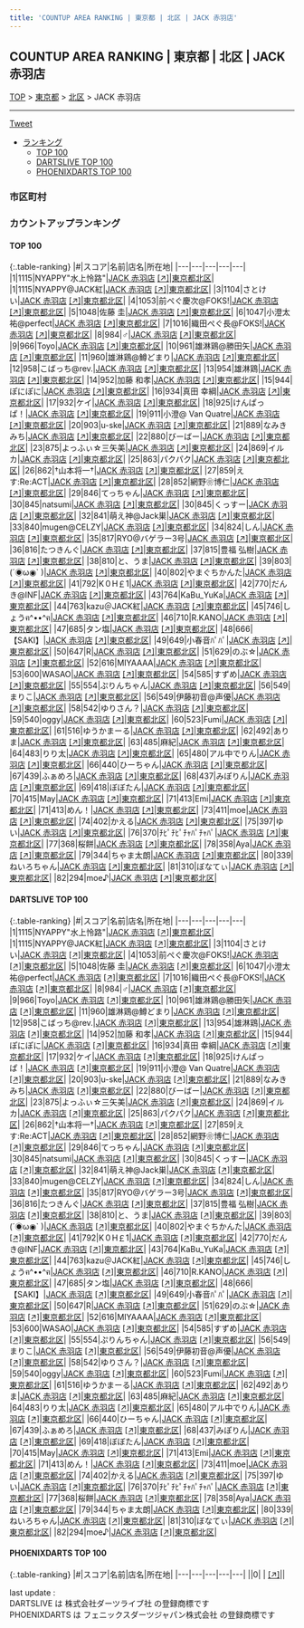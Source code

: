 ```yaml
---
title: 'COUNTUP AREA RANKING | 東京都 | 北区 | JACK 赤羽店'
---
```

## COUNTUP AREA RANKING | 東京都 | 北区 | JACK 赤羽店

[TOP](/darts/rank/) > [東京都](/darts/rank/東京都/) > [北区](/darts/rank/東京都/北区/) > JACK 赤羽店

___

<a href="https://twitter.com/share?ref_src=twsrc%5Etfw" data-text="COUNTUP AREA RANKING | 東京都北区JACK 赤羽店" class="twitter-share-button" data-hashtags="DARTSLIVE,PHOENIXDARTS,darts,ダーツ" data-show-count="false">Tweet</a>

* [ランキング](#カウントアップランキング)
    * [TOP 100](#top-100)
    * [DARTSLIVE TOP 100](#dartslive-top-100)
    * [PHOENIXDARTS TOP 100](#phoenixdarts-top-100)

### 市区町村

<ul>

</ul>

### カウントアップランキング

#### TOP 100



{:.table-ranking}
|#|スコア|名前|店名|所在地|
|---|---|---|---|---|
|1|1115|<span class="rank-name-dl">NYAPPY&quot;水上怜路&quot;</span>|<a href="/darts/rank/shops/e70b7a92226e8ffc0d9b047a20a7ba1e.html">JACK 赤羽店</a> <a href="https://search.dartslive.com/jp/shop/e70b7a92226e8ffc0d9b047a20a7ba1e">[↗]</a>|<a href="/darts/rank/東京都/北区">東京都北区</a>|
|1|1115|<span class="rank-name-dl">NYAPPY@JACK紅</span>|<a href="/darts/rank/shops/e70b7a92226e8ffc0d9b047a20a7ba1e.html">JACK 赤羽店</a> <a href="https://search.dartslive.com/jp/shop/e70b7a92226e8ffc0d9b047a20a7ba1e">[↗]</a>|<a href="/darts/rank/東京都/北区">東京都北区</a>|
|3|1104|<span class="rank-name-dl">さとけい</span>|<a href="/darts/rank/shops/e70b7a92226e8ffc0d9b047a20a7ba1e.html">JACK 赤羽店</a> <a href="https://search.dartslive.com/jp/shop/e70b7a92226e8ffc0d9b047a20a7ba1e">[↗]</a>|<a href="/darts/rank/東京都/北区">東京都北区</a>|
|4|1053|<span class="rank-name-dl">前ぺぐ慶次@FOKS!</span>|<a href="/darts/rank/shops/e70b7a92226e8ffc0d9b047a20a7ba1e.html">JACK 赤羽店</a> <a href="https://search.dartslive.com/jp/shop/e70b7a92226e8ffc0d9b047a20a7ba1e">[↗]</a>|<a href="/darts/rank/東京都/北区">東京都北区</a>|
|5|1048|<span class="rank-name-dl">佐藤 圭</span>|<a href="/darts/rank/shops/e70b7a92226e8ffc0d9b047a20a7ba1e.html">JACK 赤羽店</a> <a href="https://search.dartslive.com/jp/shop/e70b7a92226e8ffc0d9b047a20a7ba1e">[↗]</a>|<a href="/darts/rank/東京都/北区">東京都北区</a>|
|6|1047|<span class="rank-name-dl">小澄太祐@perfect</span>|<a href="/darts/rank/shops/e70b7a92226e8ffc0d9b047a20a7ba1e.html">JACK 赤羽店</a> <a href="https://search.dartslive.com/jp/shop/e70b7a92226e8ffc0d9b047a20a7ba1e">[↗]</a>|<a href="/darts/rank/東京都/北区">東京都北区</a>|
|7|1016|<span class="rank-name-dl">織田ぺぐ長@FOKS!</span>|<a href="/darts/rank/shops/e70b7a92226e8ffc0d9b047a20a7ba1e.html">JACK 赤羽店</a> <a href="https://search.dartslive.com/jp/shop/e70b7a92226e8ffc0d9b047a20a7ba1e">[↗]</a>|<a href="/darts/rank/東京都/北区">東京都北区</a>|
|8|984|<span class="rank-name-dl">♂</span>|<a href="/darts/rank/shops/e70b7a92226e8ffc0d9b047a20a7ba1e.html">JACK 赤羽店</a> <a href="https://search.dartslive.com/jp/shop/e70b7a92226e8ffc0d9b047a20a7ba1e">[↗]</a>|<a href="/darts/rank/東京都/北区">東京都北区</a>|
|9|966|<span class="rank-name-dl">Toyo</span>|<a href="/darts/rank/shops/e70b7a92226e8ffc0d9b047a20a7ba1e.html">JACK 赤羽店</a> <a href="https://search.dartslive.com/jp/shop/e70b7a92226e8ffc0d9b047a20a7ba1e">[↗]</a>|<a href="/darts/rank/東京都/北区">東京都北区</a>|
|10|961|<span class="rank-name-dl">雄淋鶏@勝田矢</span>|<a href="/darts/rank/shops/e70b7a92226e8ffc0d9b047a20a7ba1e.html">JACK 赤羽店</a> <a href="https://search.dartslive.com/jp/shop/e70b7a92226e8ffc0d9b047a20a7ba1e">[↗]</a>|<a href="/darts/rank/東京都/北区">東京都北区</a>|
|11|960|<span class="rank-name-dl">雄淋鶏@鱒どまり</span>|<a href="/darts/rank/shops/e70b7a92226e8ffc0d9b047a20a7ba1e.html">JACK 赤羽店</a> <a href="https://search.dartslive.com/jp/shop/e70b7a92226e8ffc0d9b047a20a7ba1e">[↗]</a>|<a href="/darts/rank/東京都/北区">東京都北区</a>|
|12|958|<span class="rank-name-dl">こばっち@rev.</span>|<a href="/darts/rank/shops/e70b7a92226e8ffc0d9b047a20a7ba1e.html">JACK 赤羽店</a> <a href="https://search.dartslive.com/jp/shop/e70b7a92226e8ffc0d9b047a20a7ba1e">[↗]</a>|<a href="/darts/rank/東京都/北区">東京都北区</a>|
|13|954|<span class="rank-name-dl">雄淋鶏</span>|<a href="/darts/rank/shops/e70b7a92226e8ffc0d9b047a20a7ba1e.html">JACK 赤羽店</a> <a href="https://search.dartslive.com/jp/shop/e70b7a92226e8ffc0d9b047a20a7ba1e">[↗]</a>|<a href="/darts/rank/東京都/北区">東京都北区</a>|
|14|952|<span class="rank-name-dl">加藤 和孝</span>|<a href="/darts/rank/shops/e70b7a92226e8ffc0d9b047a20a7ba1e.html">JACK 赤羽店</a> <a href="https://search.dartslive.com/jp/shop/e70b7a92226e8ffc0d9b047a20a7ba1e">[↗]</a>|<a href="/darts/rank/東京都/北区">東京都北区</a>|
|15|944|<span class="rank-name-dl">ぽにぽに</span>|<a href="/darts/rank/shops/e70b7a92226e8ffc0d9b047a20a7ba1e.html">JACK 赤羽店</a> <a href="https://search.dartslive.com/jp/shop/e70b7a92226e8ffc0d9b047a20a7ba1e">[↗]</a>|<a href="/darts/rank/東京都/北区">東京都北区</a>|
|16|934|<span class="rank-name-dl">真田 幸綱</span>|<a href="/darts/rank/shops/e70b7a92226e8ffc0d9b047a20a7ba1e.html">JACK 赤羽店</a> <a href="https://search.dartslive.com/jp/shop/e70b7a92226e8ffc0d9b047a20a7ba1e">[↗]</a>|<a href="/darts/rank/東京都/北区">東京都北区</a>|
|17|932|<span class="rank-name-dl">ケイ</span>|<a href="/darts/rank/shops/e70b7a92226e8ffc0d9b047a20a7ba1e.html">JACK 赤羽店</a> <a href="https://search.dartslive.com/jp/shop/e70b7a92226e8ffc0d9b047a20a7ba1e">[↗]</a>|<a href="/darts/rank/東京都/北区">東京都北区</a>|
|18|925|<span class="rank-name-dl">けんぱっぱ！</span>|<a href="/darts/rank/shops/e70b7a92226e8ffc0d9b047a20a7ba1e.html">JACK 赤羽店</a> <a href="https://search.dartslive.com/jp/shop/e70b7a92226e8ffc0d9b047a20a7ba1e">[↗]</a>|<a href="/darts/rank/東京都/北区">東京都北区</a>|
|19|911|<span class="rank-name-dl">小澄@ Van Quatre</span>|<a href="/darts/rank/shops/e70b7a92226e8ffc0d9b047a20a7ba1e.html">JACK 赤羽店</a> <a href="https://search.dartslive.com/jp/shop/e70b7a92226e8ffc0d9b047a20a7ba1e">[↗]</a>|<a href="/darts/rank/東京都/北区">東京都北区</a>|
|20|903|<span class="rank-name-dl">u-ske</span>|<a href="/darts/rank/shops/e70b7a92226e8ffc0d9b047a20a7ba1e.html">JACK 赤羽店</a> <a href="https://search.dartslive.com/jp/shop/e70b7a92226e8ffc0d9b047a20a7ba1e">[↗]</a>|<a href="/darts/rank/東京都/北区">東京都北区</a>|
|21|889|<span class="rank-name-dl">なみきみち</span>|<a href="/darts/rank/shops/e70b7a92226e8ffc0d9b047a20a7ba1e.html">JACK 赤羽店</a> <a href="https://search.dartslive.com/jp/shop/e70b7a92226e8ffc0d9b047a20a7ba1e">[↗]</a>|<a href="/darts/rank/東京都/北区">東京都北区</a>|
|22|880|<span class="rank-name-dl">びーばー</span>|<a href="/darts/rank/shops/e70b7a92226e8ffc0d9b047a20a7ba1e.html">JACK 赤羽店</a> <a href="https://search.dartslive.com/jp/shop/e70b7a92226e8ffc0d9b047a20a7ba1e">[↗]</a>|<a href="/darts/rank/東京都/北区">東京都北区</a>|
|23|875|<span class="rank-name-dl">よっふぃ☆三矢美</span>|<a href="/darts/rank/shops/e70b7a92226e8ffc0d9b047a20a7ba1e.html">JACK 赤羽店</a> <a href="https://search.dartslive.com/jp/shop/e70b7a92226e8ffc0d9b047a20a7ba1e">[↗]</a>|<a href="/darts/rank/東京都/北区">東京都北区</a>|
|24|869|<span class="rank-name-dl">イルカ</span>|<a href="/darts/rank/shops/e70b7a92226e8ffc0d9b047a20a7ba1e.html">JACK 赤羽店</a> <a href="https://search.dartslive.com/jp/shop/e70b7a92226e8ffc0d9b047a20a7ba1e">[↗]</a>|<a href="/darts/rank/東京都/北区">東京都北区</a>|
|25|863|<span class="rank-name-dl">パクパク</span>|<a href="/darts/rank/shops/e70b7a92226e8ffc0d9b047a20a7ba1e.html">JACK 赤羽店</a> <a href="https://search.dartslive.com/jp/shop/e70b7a92226e8ffc0d9b047a20a7ba1e">[↗]</a>|<a href="/darts/rank/東京都/北区">東京都北区</a>|
|26|862|<span class="rank-name-dl">†山本将一†</span>|<a href="/darts/rank/shops/e70b7a92226e8ffc0d9b047a20a7ba1e.html">JACK 赤羽店</a> <a href="https://search.dartslive.com/jp/shop/e70b7a92226e8ffc0d9b047a20a7ba1e">[↗]</a>|<a href="/darts/rank/東京都/北区">東京都北区</a>|
|27|859|<span class="rank-name-dl">えす:Re:ACT</span>|<a href="/darts/rank/shops/e70b7a92226e8ffc0d9b047a20a7ba1e.html">JACK 赤羽店</a> <a href="https://search.dartslive.com/jp/shop/e70b7a92226e8ffc0d9b047a20a7ba1e">[↗]</a>|<a href="/darts/rank/東京都/北区">東京都北区</a>|
|28|852|<span class="rank-name-dl">網野❀博仁</span>|<a href="/darts/rank/shops/e70b7a92226e8ffc0d9b047a20a7ba1e.html">JACK 赤羽店</a> <a href="https://search.dartslive.com/jp/shop/e70b7a92226e8ffc0d9b047a20a7ba1e">[↗]</a>|<a href="/darts/rank/東京都/北区">東京都北区</a>|
|29|846|<span class="rank-name-dl">てっちゃん</span>|<a href="/darts/rank/shops/e70b7a92226e8ffc0d9b047a20a7ba1e.html">JACK 赤羽店</a> <a href="https://search.dartslive.com/jp/shop/e70b7a92226e8ffc0d9b047a20a7ba1e">[↗]</a>|<a href="/darts/rank/東京都/北区">東京都北区</a>|
|30|845|<span class="rank-name-dl">natsumi</span>|<a href="/darts/rank/shops/e70b7a92226e8ffc0d9b047a20a7ba1e.html">JACK 赤羽店</a> <a href="https://search.dartslive.com/jp/shop/e70b7a92226e8ffc0d9b047a20a7ba1e">[↗]</a>|<a href="/darts/rank/東京都/北区">東京都北区</a>|
|30|845|<span class="rank-name-dl">くっすー</span>|<a href="/darts/rank/shops/e70b7a92226e8ffc0d9b047a20a7ba1e.html">JACK 赤羽店</a> <a href="https://search.dartslive.com/jp/shop/e70b7a92226e8ffc0d9b047a20a7ba1e">[↗]</a>|<a href="/darts/rank/東京都/北区">東京都北区</a>|
|32|841|<span class="rank-name-dl">萌え神@Jack巣</span>|<a href="/darts/rank/shops/e70b7a92226e8ffc0d9b047a20a7ba1e.html">JACK 赤羽店</a> <a href="https://search.dartslive.com/jp/shop/e70b7a92226e8ffc0d9b047a20a7ba1e">[↗]</a>|<a href="/darts/rank/東京都/北区">東京都北区</a>|
|33|840|<span class="rank-name-dl">mugen@CELZY</span>|<a href="/darts/rank/shops/e70b7a92226e8ffc0d9b047a20a7ba1e.html">JACK 赤羽店</a> <a href="https://search.dartslive.com/jp/shop/e70b7a92226e8ffc0d9b047a20a7ba1e">[↗]</a>|<a href="/darts/rank/東京都/北区">東京都北区</a>|
|34|824|<span class="rank-name-dl">しん</span>|<a href="/darts/rank/shops/e70b7a92226e8ffc0d9b047a20a7ba1e.html">JACK 赤羽店</a> <a href="https://search.dartslive.com/jp/shop/e70b7a92226e8ffc0d9b047a20a7ba1e">[↗]</a>|<a href="/darts/rank/東京都/北区">東京都北区</a>|
|35|817|<span class="rank-name-dl">RYO@バゲラー3号</span>|<a href="/darts/rank/shops/e70b7a92226e8ffc0d9b047a20a7ba1e.html">JACK 赤羽店</a> <a href="https://search.dartslive.com/jp/shop/e70b7a92226e8ffc0d9b047a20a7ba1e">[↗]</a>|<a href="/darts/rank/東京都/北区">東京都北区</a>|
|36|816|<span class="rank-name-dl">たつきんぐ</span>|<a href="/darts/rank/shops/e70b7a92226e8ffc0d9b047a20a7ba1e.html">JACK 赤羽店</a> <a href="https://search.dartslive.com/jp/shop/e70b7a92226e8ffc0d9b047a20a7ba1e">[↗]</a>|<a href="/darts/rank/東京都/北区">東京都北区</a>|
|37|815|<span class="rank-name-dl">豊福 弘樹</span>|<a href="/darts/rank/shops/e70b7a92226e8ffc0d9b047a20a7ba1e.html">JACK 赤羽店</a> <a href="https://search.dartslive.com/jp/shop/e70b7a92226e8ffc0d9b047a20a7ba1e">[↗]</a>|<a href="/darts/rank/東京都/北区">東京都北区</a>|
|38|810|<span class="rank-name-dl">と、うま</span>|<a href="/darts/rank/shops/e70b7a92226e8ffc0d9b047a20a7ba1e.html">JACK 赤羽店</a> <a href="https://search.dartslive.com/jp/shop/e70b7a92226e8ffc0d9b047a20a7ba1e">[↗]</a>|<a href="/darts/rank/東京都/北区">東京都北区</a>|
|39|803|<span class="rank-name-dl">(´◉ω◉` )</span>|<a href="/darts/rank/shops/e70b7a92226e8ffc0d9b047a20a7ba1e.html">JACK 赤羽店</a> <a href="https://search.dartslive.com/jp/shop/e70b7a92226e8ffc0d9b047a20a7ba1e">[↗]</a>|<a href="/darts/rank/東京都/北区">東京都北区</a>|
|40|802|<span class="rank-name-dl">やまぐちかんた</span>|<a href="/darts/rank/shops/e70b7a92226e8ffc0d9b047a20a7ba1e.html">JACK 赤羽店</a> <a href="https://search.dartslive.com/jp/shop/e70b7a92226e8ffc0d9b047a20a7ba1e">[↗]</a>|<a href="/darts/rank/東京都/北区">東京都北区</a>|
|41|792|<span class="rank-name-dl">K０H￡1</span>|<a href="/darts/rank/shops/e70b7a92226e8ffc0d9b047a20a7ba1e.html">JACK 赤羽店</a> <a href="https://search.dartslive.com/jp/shop/e70b7a92226e8ffc0d9b047a20a7ba1e">[↗]</a>|<a href="/darts/rank/東京都/北区">東京都北区</a>|
|42|770|<span class="rank-name-dl">だんき@INF</span>|<a href="/darts/rank/shops/e70b7a92226e8ffc0d9b047a20a7ba1e.html">JACK 赤羽店</a> <a href="https://search.dartslive.com/jp/shop/e70b7a92226e8ffc0d9b047a20a7ba1e">[↗]</a>|<a href="/darts/rank/東京都/北区">東京都北区</a>|
|43|764|<span class="rank-name-dl">KaBu_YuKa</span>|<a href="/darts/rank/shops/e70b7a92226e8ffc0d9b047a20a7ba1e.html">JACK 赤羽店</a> <a href="https://search.dartslive.com/jp/shop/e70b7a92226e8ffc0d9b047a20a7ba1e">[↗]</a>|<a href="/darts/rank/東京都/北区">東京都北区</a>|
|44|763|<span class="rank-name-dl">kazu＠JACK紅</span>|<a href="/darts/rank/shops/e70b7a92226e8ffc0d9b047a20a7ba1e.html">JACK 赤羽店</a> <a href="https://search.dartslive.com/jp/shop/e70b7a92226e8ffc0d9b047a20a7ba1e">[↗]</a>|<a href="/darts/rank/東京都/北区">東京都北区</a>|
|45|746|<span class="rank-name-dl">しょうฅ^••^ฅ</span>|<a href="/darts/rank/shops/e70b7a92226e8ffc0d9b047a20a7ba1e.html">JACK 赤羽店</a> <a href="https://search.dartslive.com/jp/shop/e70b7a92226e8ffc0d9b047a20a7ba1e">[↗]</a>|<a href="/darts/rank/東京都/北区">東京都北区</a>|
|46|710|<span class="rank-name-dl">R.KANO</span>|<a href="/darts/rank/shops/e70b7a92226e8ffc0d9b047a20a7ba1e.html">JACK 赤羽店</a> <a href="https://search.dartslive.com/jp/shop/e70b7a92226e8ffc0d9b047a20a7ba1e">[↗]</a>|<a href="/darts/rank/東京都/北区">東京都北区</a>|
|47|685|<span class="rank-name-dl">タン塩</span>|<a href="/darts/rank/shops/e70b7a92226e8ffc0d9b047a20a7ba1e.html">JACK 赤羽店</a> <a href="https://search.dartslive.com/jp/shop/e70b7a92226e8ffc0d9b047a20a7ba1e">[↗]</a>|<a href="/darts/rank/東京都/北区">東京都北区</a>|
|48|666|<span class="rank-name-dl">【SAKI】</span>|<a href="/darts/rank/shops/e70b7a92226e8ffc0d9b047a20a7ba1e.html">JACK 赤羽店</a> <a href="https://search.dartslive.com/jp/shop/e70b7a92226e8ffc0d9b047a20a7ba1e">[↗]</a>|<a href="/darts/rank/東京都/北区">東京都北区</a>|
|49|649|<span class="rank-name-dl">小春音ﾊﾟﾊﾟ</span>|<a href="/darts/rank/shops/e70b7a92226e8ffc0d9b047a20a7ba1e.html">JACK 赤羽店</a> <a href="https://search.dartslive.com/jp/shop/e70b7a92226e8ffc0d9b047a20a7ba1e">[↗]</a>|<a href="/darts/rank/東京都/北区">東京都北区</a>|
|50|647|<span class="rank-name-dl">R</span>|<a href="/darts/rank/shops/e70b7a92226e8ffc0d9b047a20a7ba1e.html">JACK 赤羽店</a> <a href="https://search.dartslive.com/jp/shop/e70b7a92226e8ffc0d9b047a20a7ba1e">[↗]</a>|<a href="/darts/rank/東京都/北区">東京都北区</a>|
|51|629|<span class="rank-name-dl">のぶ☆</span>|<a href="/darts/rank/shops/e70b7a92226e8ffc0d9b047a20a7ba1e.html">JACK 赤羽店</a> <a href="https://search.dartslive.com/jp/shop/e70b7a92226e8ffc0d9b047a20a7ba1e">[↗]</a>|<a href="/darts/rank/東京都/北区">東京都北区</a>|
|52|616|<span class="rank-name-dl">MIYAAAA</span>|<a href="/darts/rank/shops/e70b7a92226e8ffc0d9b047a20a7ba1e.html">JACK 赤羽店</a> <a href="https://search.dartslive.com/jp/shop/e70b7a92226e8ffc0d9b047a20a7ba1e">[↗]</a>|<a href="/darts/rank/東京都/北区">東京都北区</a>|
|53|600|<span class="rank-name-dl">WASAO</span>|<a href="/darts/rank/shops/e70b7a92226e8ffc0d9b047a20a7ba1e.html">JACK 赤羽店</a> <a href="https://search.dartslive.com/jp/shop/e70b7a92226e8ffc0d9b047a20a7ba1e">[↗]</a>|<a href="/darts/rank/東京都/北区">東京都北区</a>|
|54|585|<span class="rank-name-dl">すずめ</span>|<a href="/darts/rank/shops/e70b7a92226e8ffc0d9b047a20a7ba1e.html">JACK 赤羽店</a> <a href="https://search.dartslive.com/jp/shop/e70b7a92226e8ffc0d9b047a20a7ba1e">[↗]</a>|<a href="/darts/rank/東京都/北区">東京都北区</a>|
|55|554|<span class="rank-name-dl">ぷりんちゃん</span>|<a href="/darts/rank/shops/e70b7a92226e8ffc0d9b047a20a7ba1e.html">JACK 赤羽店</a> <a href="https://search.dartslive.com/jp/shop/e70b7a92226e8ffc0d9b047a20a7ba1e">[↗]</a>|<a href="/darts/rank/東京都/北区">東京都北区</a>|
|56|549|<span class="rank-name-dl">まりこ</span>|<a href="/darts/rank/shops/e70b7a92226e8ffc0d9b047a20a7ba1e.html">JACK 赤羽店</a> <a href="https://search.dartslive.com/jp/shop/e70b7a92226e8ffc0d9b047a20a7ba1e">[↗]</a>|<a href="/darts/rank/東京都/北区">東京都北区</a>|
|56|549|<span class="rank-name-dl">伊藤初音@声優</span>|<a href="/darts/rank/shops/e70b7a92226e8ffc0d9b047a20a7ba1e.html">JACK 赤羽店</a> <a href="https://search.dartslive.com/jp/shop/e70b7a92226e8ffc0d9b047a20a7ba1e">[↗]</a>|<a href="/darts/rank/東京都/北区">東京都北区</a>|
|58|542|<span class="rank-name-dl">ゆりさん？</span>|<a href="/darts/rank/shops/e70b7a92226e8ffc0d9b047a20a7ba1e.html">JACK 赤羽店</a> <a href="https://search.dartslive.com/jp/shop/e70b7a92226e8ffc0d9b047a20a7ba1e">[↗]</a>|<a href="/darts/rank/東京都/北区">東京都北区</a>|
|59|540|<span class="rank-name-dl">oggy</span>|<a href="/darts/rank/shops/e70b7a92226e8ffc0d9b047a20a7ba1e.html">JACK 赤羽店</a> <a href="https://search.dartslive.com/jp/shop/e70b7a92226e8ffc0d9b047a20a7ba1e">[↗]</a>|<a href="/darts/rank/東京都/北区">東京都北区</a>|
|60|523|<span class="rank-name-dl">Fumi</span>|<a href="/darts/rank/shops/e70b7a92226e8ffc0d9b047a20a7ba1e.html">JACK 赤羽店</a> <a href="https://search.dartslive.com/jp/shop/e70b7a92226e8ffc0d9b047a20a7ba1e">[↗]</a>|<a href="/darts/rank/東京都/北区">東京都北区</a>|
|61|516|<span class="rank-name-dl">ゆうかまーる</span>|<a href="/darts/rank/shops/e70b7a92226e8ffc0d9b047a20a7ba1e.html">JACK 赤羽店</a> <a href="https://search.dartslive.com/jp/shop/e70b7a92226e8ffc0d9b047a20a7ba1e">[↗]</a>|<a href="/darts/rank/東京都/北区">東京都北区</a>|
|62|492|<span class="rank-name-dl">ありま</span>|<a href="/darts/rank/shops/e70b7a92226e8ffc0d9b047a20a7ba1e.html">JACK 赤羽店</a> <a href="https://search.dartslive.com/jp/shop/e70b7a92226e8ffc0d9b047a20a7ba1e">[↗]</a>|<a href="/darts/rank/東京都/北区">東京都北区</a>|
|63|485|<span class="rank-name-dl">麻紀</span>|<a href="/darts/rank/shops/e70b7a92226e8ffc0d9b047a20a7ba1e.html">JACK 赤羽店</a> <a href="https://search.dartslive.com/jp/shop/e70b7a92226e8ffc0d9b047a20a7ba1e">[↗]</a>|<a href="/darts/rank/東京都/北区">東京都北区</a>|
|64|483|<span class="rank-name-dl">りり太</span>|<a href="/darts/rank/shops/e70b7a92226e8ffc0d9b047a20a7ba1e.html">JACK 赤羽店</a> <a href="https://search.dartslive.com/jp/shop/e70b7a92226e8ffc0d9b047a20a7ba1e">[↗]</a>|<a href="/darts/rank/東京都/北区">東京都北区</a>|
|65|480|<span class="rank-name-dl">アル中でりん</span>|<a href="/darts/rank/shops/e70b7a92226e8ffc0d9b047a20a7ba1e.html">JACK 赤羽店</a> <a href="https://search.dartslive.com/jp/shop/e70b7a92226e8ffc0d9b047a20a7ba1e">[↗]</a>|<a href="/darts/rank/東京都/北区">東京都北区</a>|
|66|440|<span class="rank-name-dl">ひーちゃん</span>|<a href="/darts/rank/shops/e70b7a92226e8ffc0d9b047a20a7ba1e.html">JACK 赤羽店</a> <a href="https://search.dartslive.com/jp/shop/e70b7a92226e8ffc0d9b047a20a7ba1e">[↗]</a>|<a href="/darts/rank/東京都/北区">東京都北区</a>|
|67|439|<span class="rank-name-dl">ふぁめろ</span>|<a href="/darts/rank/shops/e70b7a92226e8ffc0d9b047a20a7ba1e.html">JACK 赤羽店</a> <a href="https://search.dartslive.com/jp/shop/e70b7a92226e8ffc0d9b047a20a7ba1e">[↗]</a>|<a href="/darts/rank/東京都/北区">東京都北区</a>|
|68|437|<span class="rank-name-dl">みぽりん</span>|<a href="/darts/rank/shops/e70b7a92226e8ffc0d9b047a20a7ba1e.html">JACK 赤羽店</a> <a href="https://search.dartslive.com/jp/shop/e70b7a92226e8ffc0d9b047a20a7ba1e">[↗]</a>|<a href="/darts/rank/東京都/北区">東京都北区</a>|
|69|418|<span class="rank-name-dl">ぼぼたん</span>|<a href="/darts/rank/shops/e70b7a92226e8ffc0d9b047a20a7ba1e.html">JACK 赤羽店</a> <a href="https://search.dartslive.com/jp/shop/e70b7a92226e8ffc0d9b047a20a7ba1e">[↗]</a>|<a href="/darts/rank/東京都/北区">東京都北区</a>|
|70|415|<span class="rank-name-dl">May</span>|<a href="/darts/rank/shops/e70b7a92226e8ffc0d9b047a20a7ba1e.html">JACK 赤羽店</a> <a href="https://search.dartslive.com/jp/shop/e70b7a92226e8ffc0d9b047a20a7ba1e">[↗]</a>|<a href="/darts/rank/東京都/北区">東京都北区</a>|
|71|413|<span class="rank-name-dl">Emi</span>|<a href="/darts/rank/shops/e70b7a92226e8ffc0d9b047a20a7ba1e.html">JACK 赤羽店</a> <a href="https://search.dartslive.com/jp/shop/e70b7a92226e8ffc0d9b047a20a7ba1e">[↗]</a>|<a href="/darts/rank/東京都/北区">東京都北区</a>|
|71|413|<span class="rank-name-dl">めん！</span>|<a href="/darts/rank/shops/e70b7a92226e8ffc0d9b047a20a7ba1e.html">JACK 赤羽店</a> <a href="https://search.dartslive.com/jp/shop/e70b7a92226e8ffc0d9b047a20a7ba1e">[↗]</a>|<a href="/darts/rank/東京都/北区">東京都北区</a>|
|73|411|<span class="rank-name-dl">moe</span>|<a href="/darts/rank/shops/e70b7a92226e8ffc0d9b047a20a7ba1e.html">JACK 赤羽店</a> <a href="https://search.dartslive.com/jp/shop/e70b7a92226e8ffc0d9b047a20a7ba1e">[↗]</a>|<a href="/darts/rank/東京都/北区">東京都北区</a>|
|74|402|<span class="rank-name-dl">かえる</span>|<a href="/darts/rank/shops/e70b7a92226e8ffc0d9b047a20a7ba1e.html">JACK 赤羽店</a> <a href="https://search.dartslive.com/jp/shop/e70b7a92226e8ffc0d9b047a20a7ba1e">[↗]</a>|<a href="/darts/rank/東京都/北区">東京都北区</a>|
|75|397|<span class="rank-name-dl">ゆい</span>|<a href="/darts/rank/shops/e70b7a92226e8ffc0d9b047a20a7ba1e.html">JACK 赤羽店</a> <a href="https://search.dartslive.com/jp/shop/e70b7a92226e8ffc0d9b047a20a7ba1e">[↗]</a>|<a href="/darts/rank/東京都/北区">東京都北区</a>|
|76|370|<span class="rank-name-dl">ﾁﾋﾟﾁﾋﾟﾁｬﾊﾟﾁｬﾊﾟ</span>|<a href="/darts/rank/shops/e70b7a92226e8ffc0d9b047a20a7ba1e.html">JACK 赤羽店</a> <a href="https://search.dartslive.com/jp/shop/e70b7a92226e8ffc0d9b047a20a7ba1e">[↗]</a>|<a href="/darts/rank/東京都/北区">東京都北区</a>|
|77|368|<span class="rank-name-dl">桜餅</span>|<a href="/darts/rank/shops/e70b7a92226e8ffc0d9b047a20a7ba1e.html">JACK 赤羽店</a> <a href="https://search.dartslive.com/jp/shop/e70b7a92226e8ffc0d9b047a20a7ba1e">[↗]</a>|<a href="/darts/rank/東京都/北区">東京都北区</a>|
|78|358|<span class="rank-name-dl">Aya</span>|<a href="/darts/rank/shops/e70b7a92226e8ffc0d9b047a20a7ba1e.html">JACK 赤羽店</a> <a href="https://search.dartslive.com/jp/shop/e70b7a92226e8ffc0d9b047a20a7ba1e">[↗]</a>|<a href="/darts/rank/東京都/北区">東京都北区</a>|
|79|344|<span class="rank-name-dl">ちゃま太朗</span>|<a href="/darts/rank/shops/e70b7a92226e8ffc0d9b047a20a7ba1e.html">JACK 赤羽店</a> <a href="https://search.dartslive.com/jp/shop/e70b7a92226e8ffc0d9b047a20a7ba1e">[↗]</a>|<a href="/darts/rank/東京都/北区">東京都北区</a>|
|80|339|<span class="rank-name-dl">ねいろちゃん</span>|<a href="/darts/rank/shops/e70b7a92226e8ffc0d9b047a20a7ba1e.html">JACK 赤羽店</a> <a href="https://search.dartslive.com/jp/shop/e70b7a92226e8ffc0d9b047a20a7ba1e">[↗]</a>|<a href="/darts/rank/東京都/北区">東京都北区</a>|
|81|310|<span class="rank-name-dl">ぼなてぃ</span>|<a href="/darts/rank/shops/e70b7a92226e8ffc0d9b047a20a7ba1e.html">JACK 赤羽店</a> <a href="https://search.dartslive.com/jp/shop/e70b7a92226e8ffc0d9b047a20a7ba1e">[↗]</a>|<a href="/darts/rank/東京都/北区">東京都北区</a>|
|82|294|<span class="rank-name-dl">moe♪</span>|<a href="/darts/rank/shops/e70b7a92226e8ffc0d9b047a20a7ba1e.html">JACK 赤羽店</a> <a href="https://search.dartslive.com/jp/shop/e70b7a92226e8ffc0d9b047a20a7ba1e">[↗]</a>|<a href="/darts/rank/東京都/北区">東京都北区</a>|


#### DARTSLIVE TOP 100



{:.table-ranking}
|#|スコア|名前|店名|所在地|
|---|---|---|---|---|
|1|1115|<span class="rank-name-dl">NYAPPY&quot;水上怜路&quot;</span>|<a href="/darts/rank/shops/e70b7a92226e8ffc0d9b047a20a7ba1e.html">JACK 赤羽店</a> <a href="https://search.dartslive.com/jp/shop/e70b7a92226e8ffc0d9b047a20a7ba1e">[↗]</a>|<a href="/darts/rank/東京都/北区">東京都北区</a>|
|1|1115|<span class="rank-name-dl">NYAPPY@JACK紅</span>|<a href="/darts/rank/shops/e70b7a92226e8ffc0d9b047a20a7ba1e.html">JACK 赤羽店</a> <a href="https://search.dartslive.com/jp/shop/e70b7a92226e8ffc0d9b047a20a7ba1e">[↗]</a>|<a href="/darts/rank/東京都/北区">東京都北区</a>|
|3|1104|<span class="rank-name-dl">さとけい</span>|<a href="/darts/rank/shops/e70b7a92226e8ffc0d9b047a20a7ba1e.html">JACK 赤羽店</a> <a href="https://search.dartslive.com/jp/shop/e70b7a92226e8ffc0d9b047a20a7ba1e">[↗]</a>|<a href="/darts/rank/東京都/北区">東京都北区</a>|
|4|1053|<span class="rank-name-dl">前ぺぐ慶次@FOKS!</span>|<a href="/darts/rank/shops/e70b7a92226e8ffc0d9b047a20a7ba1e.html">JACK 赤羽店</a> <a href="https://search.dartslive.com/jp/shop/e70b7a92226e8ffc0d9b047a20a7ba1e">[↗]</a>|<a href="/darts/rank/東京都/北区">東京都北区</a>|
|5|1048|<span class="rank-name-dl">佐藤 圭</span>|<a href="/darts/rank/shops/e70b7a92226e8ffc0d9b047a20a7ba1e.html">JACK 赤羽店</a> <a href="https://search.dartslive.com/jp/shop/e70b7a92226e8ffc0d9b047a20a7ba1e">[↗]</a>|<a href="/darts/rank/東京都/北区">東京都北区</a>|
|6|1047|<span class="rank-name-dl">小澄太祐@perfect</span>|<a href="/darts/rank/shops/e70b7a92226e8ffc0d9b047a20a7ba1e.html">JACK 赤羽店</a> <a href="https://search.dartslive.com/jp/shop/e70b7a92226e8ffc0d9b047a20a7ba1e">[↗]</a>|<a href="/darts/rank/東京都/北区">東京都北区</a>|
|7|1016|<span class="rank-name-dl">織田ぺぐ長@FOKS!</span>|<a href="/darts/rank/shops/e70b7a92226e8ffc0d9b047a20a7ba1e.html">JACK 赤羽店</a> <a href="https://search.dartslive.com/jp/shop/e70b7a92226e8ffc0d9b047a20a7ba1e">[↗]</a>|<a href="/darts/rank/東京都/北区">東京都北区</a>|
|8|984|<span class="rank-name-dl">♂</span>|<a href="/darts/rank/shops/e70b7a92226e8ffc0d9b047a20a7ba1e.html">JACK 赤羽店</a> <a href="https://search.dartslive.com/jp/shop/e70b7a92226e8ffc0d9b047a20a7ba1e">[↗]</a>|<a href="/darts/rank/東京都/北区">東京都北区</a>|
|9|966|<span class="rank-name-dl">Toyo</span>|<a href="/darts/rank/shops/e70b7a92226e8ffc0d9b047a20a7ba1e.html">JACK 赤羽店</a> <a href="https://search.dartslive.com/jp/shop/e70b7a92226e8ffc0d9b047a20a7ba1e">[↗]</a>|<a href="/darts/rank/東京都/北区">東京都北区</a>|
|10|961|<span class="rank-name-dl">雄淋鶏@勝田矢</span>|<a href="/darts/rank/shops/e70b7a92226e8ffc0d9b047a20a7ba1e.html">JACK 赤羽店</a> <a href="https://search.dartslive.com/jp/shop/e70b7a92226e8ffc0d9b047a20a7ba1e">[↗]</a>|<a href="/darts/rank/東京都/北区">東京都北区</a>|
|11|960|<span class="rank-name-dl">雄淋鶏@鱒どまり</span>|<a href="/darts/rank/shops/e70b7a92226e8ffc0d9b047a20a7ba1e.html">JACK 赤羽店</a> <a href="https://search.dartslive.com/jp/shop/e70b7a92226e8ffc0d9b047a20a7ba1e">[↗]</a>|<a href="/darts/rank/東京都/北区">東京都北区</a>|
|12|958|<span class="rank-name-dl">こばっち@rev.</span>|<a href="/darts/rank/shops/e70b7a92226e8ffc0d9b047a20a7ba1e.html">JACK 赤羽店</a> <a href="https://search.dartslive.com/jp/shop/e70b7a92226e8ffc0d9b047a20a7ba1e">[↗]</a>|<a href="/darts/rank/東京都/北区">東京都北区</a>|
|13|954|<span class="rank-name-dl">雄淋鶏</span>|<a href="/darts/rank/shops/e70b7a92226e8ffc0d9b047a20a7ba1e.html">JACK 赤羽店</a> <a href="https://search.dartslive.com/jp/shop/e70b7a92226e8ffc0d9b047a20a7ba1e">[↗]</a>|<a href="/darts/rank/東京都/北区">東京都北区</a>|
|14|952|<span class="rank-name-dl">加藤 和孝</span>|<a href="/darts/rank/shops/e70b7a92226e8ffc0d9b047a20a7ba1e.html">JACK 赤羽店</a> <a href="https://search.dartslive.com/jp/shop/e70b7a92226e8ffc0d9b047a20a7ba1e">[↗]</a>|<a href="/darts/rank/東京都/北区">東京都北区</a>|
|15|944|<span class="rank-name-dl">ぽにぽに</span>|<a href="/darts/rank/shops/e70b7a92226e8ffc0d9b047a20a7ba1e.html">JACK 赤羽店</a> <a href="https://search.dartslive.com/jp/shop/e70b7a92226e8ffc0d9b047a20a7ba1e">[↗]</a>|<a href="/darts/rank/東京都/北区">東京都北区</a>|
|16|934|<span class="rank-name-dl">真田 幸綱</span>|<a href="/darts/rank/shops/e70b7a92226e8ffc0d9b047a20a7ba1e.html">JACK 赤羽店</a> <a href="https://search.dartslive.com/jp/shop/e70b7a92226e8ffc0d9b047a20a7ba1e">[↗]</a>|<a href="/darts/rank/東京都/北区">東京都北区</a>|
|17|932|<span class="rank-name-dl">ケイ</span>|<a href="/darts/rank/shops/e70b7a92226e8ffc0d9b047a20a7ba1e.html">JACK 赤羽店</a> <a href="https://search.dartslive.com/jp/shop/e70b7a92226e8ffc0d9b047a20a7ba1e">[↗]</a>|<a href="/darts/rank/東京都/北区">東京都北区</a>|
|18|925|<span class="rank-name-dl">けんぱっぱ！</span>|<a href="/darts/rank/shops/e70b7a92226e8ffc0d9b047a20a7ba1e.html">JACK 赤羽店</a> <a href="https://search.dartslive.com/jp/shop/e70b7a92226e8ffc0d9b047a20a7ba1e">[↗]</a>|<a href="/darts/rank/東京都/北区">東京都北区</a>|
|19|911|<span class="rank-name-dl">小澄@ Van Quatre</span>|<a href="/darts/rank/shops/e70b7a92226e8ffc0d9b047a20a7ba1e.html">JACK 赤羽店</a> <a href="https://search.dartslive.com/jp/shop/e70b7a92226e8ffc0d9b047a20a7ba1e">[↗]</a>|<a href="/darts/rank/東京都/北区">東京都北区</a>|
|20|903|<span class="rank-name-dl">u-ske</span>|<a href="/darts/rank/shops/e70b7a92226e8ffc0d9b047a20a7ba1e.html">JACK 赤羽店</a> <a href="https://search.dartslive.com/jp/shop/e70b7a92226e8ffc0d9b047a20a7ba1e">[↗]</a>|<a href="/darts/rank/東京都/北区">東京都北区</a>|
|21|889|<span class="rank-name-dl">なみきみち</span>|<a href="/darts/rank/shops/e70b7a92226e8ffc0d9b047a20a7ba1e.html">JACK 赤羽店</a> <a href="https://search.dartslive.com/jp/shop/e70b7a92226e8ffc0d9b047a20a7ba1e">[↗]</a>|<a href="/darts/rank/東京都/北区">東京都北区</a>|
|22|880|<span class="rank-name-dl">びーばー</span>|<a href="/darts/rank/shops/e70b7a92226e8ffc0d9b047a20a7ba1e.html">JACK 赤羽店</a> <a href="https://search.dartslive.com/jp/shop/e70b7a92226e8ffc0d9b047a20a7ba1e">[↗]</a>|<a href="/darts/rank/東京都/北区">東京都北区</a>|
|23|875|<span class="rank-name-dl">よっふぃ☆三矢美</span>|<a href="/darts/rank/shops/e70b7a92226e8ffc0d9b047a20a7ba1e.html">JACK 赤羽店</a> <a href="https://search.dartslive.com/jp/shop/e70b7a92226e8ffc0d9b047a20a7ba1e">[↗]</a>|<a href="/darts/rank/東京都/北区">東京都北区</a>|
|24|869|<span class="rank-name-dl">イルカ</span>|<a href="/darts/rank/shops/e70b7a92226e8ffc0d9b047a20a7ba1e.html">JACK 赤羽店</a> <a href="https://search.dartslive.com/jp/shop/e70b7a92226e8ffc0d9b047a20a7ba1e">[↗]</a>|<a href="/darts/rank/東京都/北区">東京都北区</a>|
|25|863|<span class="rank-name-dl">パクパク</span>|<a href="/darts/rank/shops/e70b7a92226e8ffc0d9b047a20a7ba1e.html">JACK 赤羽店</a> <a href="https://search.dartslive.com/jp/shop/e70b7a92226e8ffc0d9b047a20a7ba1e">[↗]</a>|<a href="/darts/rank/東京都/北区">東京都北区</a>|
|26|862|<span class="rank-name-dl">†山本将一†</span>|<a href="/darts/rank/shops/e70b7a92226e8ffc0d9b047a20a7ba1e.html">JACK 赤羽店</a> <a href="https://search.dartslive.com/jp/shop/e70b7a92226e8ffc0d9b047a20a7ba1e">[↗]</a>|<a href="/darts/rank/東京都/北区">東京都北区</a>|
|27|859|<span class="rank-name-dl">えす:Re:ACT</span>|<a href="/darts/rank/shops/e70b7a92226e8ffc0d9b047a20a7ba1e.html">JACK 赤羽店</a> <a href="https://search.dartslive.com/jp/shop/e70b7a92226e8ffc0d9b047a20a7ba1e">[↗]</a>|<a href="/darts/rank/東京都/北区">東京都北区</a>|
|28|852|<span class="rank-name-dl">網野❀博仁</span>|<a href="/darts/rank/shops/e70b7a92226e8ffc0d9b047a20a7ba1e.html">JACK 赤羽店</a> <a href="https://search.dartslive.com/jp/shop/e70b7a92226e8ffc0d9b047a20a7ba1e">[↗]</a>|<a href="/darts/rank/東京都/北区">東京都北区</a>|
|29|846|<span class="rank-name-dl">てっちゃん</span>|<a href="/darts/rank/shops/e70b7a92226e8ffc0d9b047a20a7ba1e.html">JACK 赤羽店</a> <a href="https://search.dartslive.com/jp/shop/e70b7a92226e8ffc0d9b047a20a7ba1e">[↗]</a>|<a href="/darts/rank/東京都/北区">東京都北区</a>|
|30|845|<span class="rank-name-dl">natsumi</span>|<a href="/darts/rank/shops/e70b7a92226e8ffc0d9b047a20a7ba1e.html">JACK 赤羽店</a> <a href="https://search.dartslive.com/jp/shop/e70b7a92226e8ffc0d9b047a20a7ba1e">[↗]</a>|<a href="/darts/rank/東京都/北区">東京都北区</a>|
|30|845|<span class="rank-name-dl">くっすー</span>|<a href="/darts/rank/shops/e70b7a92226e8ffc0d9b047a20a7ba1e.html">JACK 赤羽店</a> <a href="https://search.dartslive.com/jp/shop/e70b7a92226e8ffc0d9b047a20a7ba1e">[↗]</a>|<a href="/darts/rank/東京都/北区">東京都北区</a>|
|32|841|<span class="rank-name-dl">萌え神@Jack巣</span>|<a href="/darts/rank/shops/e70b7a92226e8ffc0d9b047a20a7ba1e.html">JACK 赤羽店</a> <a href="https://search.dartslive.com/jp/shop/e70b7a92226e8ffc0d9b047a20a7ba1e">[↗]</a>|<a href="/darts/rank/東京都/北区">東京都北区</a>|
|33|840|<span class="rank-name-dl">mugen@CELZY</span>|<a href="/darts/rank/shops/e70b7a92226e8ffc0d9b047a20a7ba1e.html">JACK 赤羽店</a> <a href="https://search.dartslive.com/jp/shop/e70b7a92226e8ffc0d9b047a20a7ba1e">[↗]</a>|<a href="/darts/rank/東京都/北区">東京都北区</a>|
|34|824|<span class="rank-name-dl">しん</span>|<a href="/darts/rank/shops/e70b7a92226e8ffc0d9b047a20a7ba1e.html">JACK 赤羽店</a> <a href="https://search.dartslive.com/jp/shop/e70b7a92226e8ffc0d9b047a20a7ba1e">[↗]</a>|<a href="/darts/rank/東京都/北区">東京都北区</a>|
|35|817|<span class="rank-name-dl">RYO@バゲラー3号</span>|<a href="/darts/rank/shops/e70b7a92226e8ffc0d9b047a20a7ba1e.html">JACK 赤羽店</a> <a href="https://search.dartslive.com/jp/shop/e70b7a92226e8ffc0d9b047a20a7ba1e">[↗]</a>|<a href="/darts/rank/東京都/北区">東京都北区</a>|
|36|816|<span class="rank-name-dl">たつきんぐ</span>|<a href="/darts/rank/shops/e70b7a92226e8ffc0d9b047a20a7ba1e.html">JACK 赤羽店</a> <a href="https://search.dartslive.com/jp/shop/e70b7a92226e8ffc0d9b047a20a7ba1e">[↗]</a>|<a href="/darts/rank/東京都/北区">東京都北区</a>|
|37|815|<span class="rank-name-dl">豊福 弘樹</span>|<a href="/darts/rank/shops/e70b7a92226e8ffc0d9b047a20a7ba1e.html">JACK 赤羽店</a> <a href="https://search.dartslive.com/jp/shop/e70b7a92226e8ffc0d9b047a20a7ba1e">[↗]</a>|<a href="/darts/rank/東京都/北区">東京都北区</a>|
|38|810|<span class="rank-name-dl">と、うま</span>|<a href="/darts/rank/shops/e70b7a92226e8ffc0d9b047a20a7ba1e.html">JACK 赤羽店</a> <a href="https://search.dartslive.com/jp/shop/e70b7a92226e8ffc0d9b047a20a7ba1e">[↗]</a>|<a href="/darts/rank/東京都/北区">東京都北区</a>|
|39|803|<span class="rank-name-dl">(´◉ω◉` )</span>|<a href="/darts/rank/shops/e70b7a92226e8ffc0d9b047a20a7ba1e.html">JACK 赤羽店</a> <a href="https://search.dartslive.com/jp/shop/e70b7a92226e8ffc0d9b047a20a7ba1e">[↗]</a>|<a href="/darts/rank/東京都/北区">東京都北区</a>|
|40|802|<span class="rank-name-dl">やまぐちかんた</span>|<a href="/darts/rank/shops/e70b7a92226e8ffc0d9b047a20a7ba1e.html">JACK 赤羽店</a> <a href="https://search.dartslive.com/jp/shop/e70b7a92226e8ffc0d9b047a20a7ba1e">[↗]</a>|<a href="/darts/rank/東京都/北区">東京都北区</a>|
|41|792|<span class="rank-name-dl">K０H￡1</span>|<a href="/darts/rank/shops/e70b7a92226e8ffc0d9b047a20a7ba1e.html">JACK 赤羽店</a> <a href="https://search.dartslive.com/jp/shop/e70b7a92226e8ffc0d9b047a20a7ba1e">[↗]</a>|<a href="/darts/rank/東京都/北区">東京都北区</a>|
|42|770|<span class="rank-name-dl">だんき@INF</span>|<a href="/darts/rank/shops/e70b7a92226e8ffc0d9b047a20a7ba1e.html">JACK 赤羽店</a> <a href="https://search.dartslive.com/jp/shop/e70b7a92226e8ffc0d9b047a20a7ba1e">[↗]</a>|<a href="/darts/rank/東京都/北区">東京都北区</a>|
|43|764|<span class="rank-name-dl">KaBu_YuKa</span>|<a href="/darts/rank/shops/e70b7a92226e8ffc0d9b047a20a7ba1e.html">JACK 赤羽店</a> <a href="https://search.dartslive.com/jp/shop/e70b7a92226e8ffc0d9b047a20a7ba1e">[↗]</a>|<a href="/darts/rank/東京都/北区">東京都北区</a>|
|44|763|<span class="rank-name-dl">kazu＠JACK紅</span>|<a href="/darts/rank/shops/e70b7a92226e8ffc0d9b047a20a7ba1e.html">JACK 赤羽店</a> <a href="https://search.dartslive.com/jp/shop/e70b7a92226e8ffc0d9b047a20a7ba1e">[↗]</a>|<a href="/darts/rank/東京都/北区">東京都北区</a>|
|45|746|<span class="rank-name-dl">しょうฅ^••^ฅ</span>|<a href="/darts/rank/shops/e70b7a92226e8ffc0d9b047a20a7ba1e.html">JACK 赤羽店</a> <a href="https://search.dartslive.com/jp/shop/e70b7a92226e8ffc0d9b047a20a7ba1e">[↗]</a>|<a href="/darts/rank/東京都/北区">東京都北区</a>|
|46|710|<span class="rank-name-dl">R.KANO</span>|<a href="/darts/rank/shops/e70b7a92226e8ffc0d9b047a20a7ba1e.html">JACK 赤羽店</a> <a href="https://search.dartslive.com/jp/shop/e70b7a92226e8ffc0d9b047a20a7ba1e">[↗]</a>|<a href="/darts/rank/東京都/北区">東京都北区</a>|
|47|685|<span class="rank-name-dl">タン塩</span>|<a href="/darts/rank/shops/e70b7a92226e8ffc0d9b047a20a7ba1e.html">JACK 赤羽店</a> <a href="https://search.dartslive.com/jp/shop/e70b7a92226e8ffc0d9b047a20a7ba1e">[↗]</a>|<a href="/darts/rank/東京都/北区">東京都北区</a>|
|48|666|<span class="rank-name-dl">【SAKI】</span>|<a href="/darts/rank/shops/e70b7a92226e8ffc0d9b047a20a7ba1e.html">JACK 赤羽店</a> <a href="https://search.dartslive.com/jp/shop/e70b7a92226e8ffc0d9b047a20a7ba1e">[↗]</a>|<a href="/darts/rank/東京都/北区">東京都北区</a>|
|49|649|<span class="rank-name-dl">小春音ﾊﾟﾊﾟ</span>|<a href="/darts/rank/shops/e70b7a92226e8ffc0d9b047a20a7ba1e.html">JACK 赤羽店</a> <a href="https://search.dartslive.com/jp/shop/e70b7a92226e8ffc0d9b047a20a7ba1e">[↗]</a>|<a href="/darts/rank/東京都/北区">東京都北区</a>|
|50|647|<span class="rank-name-dl">R</span>|<a href="/darts/rank/shops/e70b7a92226e8ffc0d9b047a20a7ba1e.html">JACK 赤羽店</a> <a href="https://search.dartslive.com/jp/shop/e70b7a92226e8ffc0d9b047a20a7ba1e">[↗]</a>|<a href="/darts/rank/東京都/北区">東京都北区</a>|
|51|629|<span class="rank-name-dl">のぶ☆</span>|<a href="/darts/rank/shops/e70b7a92226e8ffc0d9b047a20a7ba1e.html">JACK 赤羽店</a> <a href="https://search.dartslive.com/jp/shop/e70b7a92226e8ffc0d9b047a20a7ba1e">[↗]</a>|<a href="/darts/rank/東京都/北区">東京都北区</a>|
|52|616|<span class="rank-name-dl">MIYAAAA</span>|<a href="/darts/rank/shops/e70b7a92226e8ffc0d9b047a20a7ba1e.html">JACK 赤羽店</a> <a href="https://search.dartslive.com/jp/shop/e70b7a92226e8ffc0d9b047a20a7ba1e">[↗]</a>|<a href="/darts/rank/東京都/北区">東京都北区</a>|
|53|600|<span class="rank-name-dl">WASAO</span>|<a href="/darts/rank/shops/e70b7a92226e8ffc0d9b047a20a7ba1e.html">JACK 赤羽店</a> <a href="https://search.dartslive.com/jp/shop/e70b7a92226e8ffc0d9b047a20a7ba1e">[↗]</a>|<a href="/darts/rank/東京都/北区">東京都北区</a>|
|54|585|<span class="rank-name-dl">すずめ</span>|<a href="/darts/rank/shops/e70b7a92226e8ffc0d9b047a20a7ba1e.html">JACK 赤羽店</a> <a href="https://search.dartslive.com/jp/shop/e70b7a92226e8ffc0d9b047a20a7ba1e">[↗]</a>|<a href="/darts/rank/東京都/北区">東京都北区</a>|
|55|554|<span class="rank-name-dl">ぷりんちゃん</span>|<a href="/darts/rank/shops/e70b7a92226e8ffc0d9b047a20a7ba1e.html">JACK 赤羽店</a> <a href="https://search.dartslive.com/jp/shop/e70b7a92226e8ffc0d9b047a20a7ba1e">[↗]</a>|<a href="/darts/rank/東京都/北区">東京都北区</a>|
|56|549|<span class="rank-name-dl">まりこ</span>|<a href="/darts/rank/shops/e70b7a92226e8ffc0d9b047a20a7ba1e.html">JACK 赤羽店</a> <a href="https://search.dartslive.com/jp/shop/e70b7a92226e8ffc0d9b047a20a7ba1e">[↗]</a>|<a href="/darts/rank/東京都/北区">東京都北区</a>|
|56|549|<span class="rank-name-dl">伊藤初音@声優</span>|<a href="/darts/rank/shops/e70b7a92226e8ffc0d9b047a20a7ba1e.html">JACK 赤羽店</a> <a href="https://search.dartslive.com/jp/shop/e70b7a92226e8ffc0d9b047a20a7ba1e">[↗]</a>|<a href="/darts/rank/東京都/北区">東京都北区</a>|
|58|542|<span class="rank-name-dl">ゆりさん？</span>|<a href="/darts/rank/shops/e70b7a92226e8ffc0d9b047a20a7ba1e.html">JACK 赤羽店</a> <a href="https://search.dartslive.com/jp/shop/e70b7a92226e8ffc0d9b047a20a7ba1e">[↗]</a>|<a href="/darts/rank/東京都/北区">東京都北区</a>|
|59|540|<span class="rank-name-dl">oggy</span>|<a href="/darts/rank/shops/e70b7a92226e8ffc0d9b047a20a7ba1e.html">JACK 赤羽店</a> <a href="https://search.dartslive.com/jp/shop/e70b7a92226e8ffc0d9b047a20a7ba1e">[↗]</a>|<a href="/darts/rank/東京都/北区">東京都北区</a>|
|60|523|<span class="rank-name-dl">Fumi</span>|<a href="/darts/rank/shops/e70b7a92226e8ffc0d9b047a20a7ba1e.html">JACK 赤羽店</a> <a href="https://search.dartslive.com/jp/shop/e70b7a92226e8ffc0d9b047a20a7ba1e">[↗]</a>|<a href="/darts/rank/東京都/北区">東京都北区</a>|
|61|516|<span class="rank-name-dl">ゆうかまーる</span>|<a href="/darts/rank/shops/e70b7a92226e8ffc0d9b047a20a7ba1e.html">JACK 赤羽店</a> <a href="https://search.dartslive.com/jp/shop/e70b7a92226e8ffc0d9b047a20a7ba1e">[↗]</a>|<a href="/darts/rank/東京都/北区">東京都北区</a>|
|62|492|<span class="rank-name-dl">ありま</span>|<a href="/darts/rank/shops/e70b7a92226e8ffc0d9b047a20a7ba1e.html">JACK 赤羽店</a> <a href="https://search.dartslive.com/jp/shop/e70b7a92226e8ffc0d9b047a20a7ba1e">[↗]</a>|<a href="/darts/rank/東京都/北区">東京都北区</a>|
|63|485|<span class="rank-name-dl">麻紀</span>|<a href="/darts/rank/shops/e70b7a92226e8ffc0d9b047a20a7ba1e.html">JACK 赤羽店</a> <a href="https://search.dartslive.com/jp/shop/e70b7a92226e8ffc0d9b047a20a7ba1e">[↗]</a>|<a href="/darts/rank/東京都/北区">東京都北区</a>|
|64|483|<span class="rank-name-dl">りり太</span>|<a href="/darts/rank/shops/e70b7a92226e8ffc0d9b047a20a7ba1e.html">JACK 赤羽店</a> <a href="https://search.dartslive.com/jp/shop/e70b7a92226e8ffc0d9b047a20a7ba1e">[↗]</a>|<a href="/darts/rank/東京都/北区">東京都北区</a>|
|65|480|<span class="rank-name-dl">アル中でりん</span>|<a href="/darts/rank/shops/e70b7a92226e8ffc0d9b047a20a7ba1e.html">JACK 赤羽店</a> <a href="https://search.dartslive.com/jp/shop/e70b7a92226e8ffc0d9b047a20a7ba1e">[↗]</a>|<a href="/darts/rank/東京都/北区">東京都北区</a>|
|66|440|<span class="rank-name-dl">ひーちゃん</span>|<a href="/darts/rank/shops/e70b7a92226e8ffc0d9b047a20a7ba1e.html">JACK 赤羽店</a> <a href="https://search.dartslive.com/jp/shop/e70b7a92226e8ffc0d9b047a20a7ba1e">[↗]</a>|<a href="/darts/rank/東京都/北区">東京都北区</a>|
|67|439|<span class="rank-name-dl">ふぁめろ</span>|<a href="/darts/rank/shops/e70b7a92226e8ffc0d9b047a20a7ba1e.html">JACK 赤羽店</a> <a href="https://search.dartslive.com/jp/shop/e70b7a92226e8ffc0d9b047a20a7ba1e">[↗]</a>|<a href="/darts/rank/東京都/北区">東京都北区</a>|
|68|437|<span class="rank-name-dl">みぽりん</span>|<a href="/darts/rank/shops/e70b7a92226e8ffc0d9b047a20a7ba1e.html">JACK 赤羽店</a> <a href="https://search.dartslive.com/jp/shop/e70b7a92226e8ffc0d9b047a20a7ba1e">[↗]</a>|<a href="/darts/rank/東京都/北区">東京都北区</a>|
|69|418|<span class="rank-name-dl">ぼぼたん</span>|<a href="/darts/rank/shops/e70b7a92226e8ffc0d9b047a20a7ba1e.html">JACK 赤羽店</a> <a href="https://search.dartslive.com/jp/shop/e70b7a92226e8ffc0d9b047a20a7ba1e">[↗]</a>|<a href="/darts/rank/東京都/北区">東京都北区</a>|
|70|415|<span class="rank-name-dl">May</span>|<a href="/darts/rank/shops/e70b7a92226e8ffc0d9b047a20a7ba1e.html">JACK 赤羽店</a> <a href="https://search.dartslive.com/jp/shop/e70b7a92226e8ffc0d9b047a20a7ba1e">[↗]</a>|<a href="/darts/rank/東京都/北区">東京都北区</a>|
|71|413|<span class="rank-name-dl">Emi</span>|<a href="/darts/rank/shops/e70b7a92226e8ffc0d9b047a20a7ba1e.html">JACK 赤羽店</a> <a href="https://search.dartslive.com/jp/shop/e70b7a92226e8ffc0d9b047a20a7ba1e">[↗]</a>|<a href="/darts/rank/東京都/北区">東京都北区</a>|
|71|413|<span class="rank-name-dl">めん！</span>|<a href="/darts/rank/shops/e70b7a92226e8ffc0d9b047a20a7ba1e.html">JACK 赤羽店</a> <a href="https://search.dartslive.com/jp/shop/e70b7a92226e8ffc0d9b047a20a7ba1e">[↗]</a>|<a href="/darts/rank/東京都/北区">東京都北区</a>|
|73|411|<span class="rank-name-dl">moe</span>|<a href="/darts/rank/shops/e70b7a92226e8ffc0d9b047a20a7ba1e.html">JACK 赤羽店</a> <a href="https://search.dartslive.com/jp/shop/e70b7a92226e8ffc0d9b047a20a7ba1e">[↗]</a>|<a href="/darts/rank/東京都/北区">東京都北区</a>|
|74|402|<span class="rank-name-dl">かえる</span>|<a href="/darts/rank/shops/e70b7a92226e8ffc0d9b047a20a7ba1e.html">JACK 赤羽店</a> <a href="https://search.dartslive.com/jp/shop/e70b7a92226e8ffc0d9b047a20a7ba1e">[↗]</a>|<a href="/darts/rank/東京都/北区">東京都北区</a>|
|75|397|<span class="rank-name-dl">ゆい</span>|<a href="/darts/rank/shops/e70b7a92226e8ffc0d9b047a20a7ba1e.html">JACK 赤羽店</a> <a href="https://search.dartslive.com/jp/shop/e70b7a92226e8ffc0d9b047a20a7ba1e">[↗]</a>|<a href="/darts/rank/東京都/北区">東京都北区</a>|
|76|370|<span class="rank-name-dl">ﾁﾋﾟﾁﾋﾟﾁｬﾊﾟﾁｬﾊﾟ</span>|<a href="/darts/rank/shops/e70b7a92226e8ffc0d9b047a20a7ba1e.html">JACK 赤羽店</a> <a href="https://search.dartslive.com/jp/shop/e70b7a92226e8ffc0d9b047a20a7ba1e">[↗]</a>|<a href="/darts/rank/東京都/北区">東京都北区</a>|
|77|368|<span class="rank-name-dl">桜餅</span>|<a href="/darts/rank/shops/e70b7a92226e8ffc0d9b047a20a7ba1e.html">JACK 赤羽店</a> <a href="https://search.dartslive.com/jp/shop/e70b7a92226e8ffc0d9b047a20a7ba1e">[↗]</a>|<a href="/darts/rank/東京都/北区">東京都北区</a>|
|78|358|<span class="rank-name-dl">Aya</span>|<a href="/darts/rank/shops/e70b7a92226e8ffc0d9b047a20a7ba1e.html">JACK 赤羽店</a> <a href="https://search.dartslive.com/jp/shop/e70b7a92226e8ffc0d9b047a20a7ba1e">[↗]</a>|<a href="/darts/rank/東京都/北区">東京都北区</a>|
|79|344|<span class="rank-name-dl">ちゃま太朗</span>|<a href="/darts/rank/shops/e70b7a92226e8ffc0d9b047a20a7ba1e.html">JACK 赤羽店</a> <a href="https://search.dartslive.com/jp/shop/e70b7a92226e8ffc0d9b047a20a7ba1e">[↗]</a>|<a href="/darts/rank/東京都/北区">東京都北区</a>|
|80|339|<span class="rank-name-dl">ねいろちゃん</span>|<a href="/darts/rank/shops/e70b7a92226e8ffc0d9b047a20a7ba1e.html">JACK 赤羽店</a> <a href="https://search.dartslive.com/jp/shop/e70b7a92226e8ffc0d9b047a20a7ba1e">[↗]</a>|<a href="/darts/rank/東京都/北区">東京都北区</a>|
|81|310|<span class="rank-name-dl">ぼなてぃ</span>|<a href="/darts/rank/shops/e70b7a92226e8ffc0d9b047a20a7ba1e.html">JACK 赤羽店</a> <a href="https://search.dartslive.com/jp/shop/e70b7a92226e8ffc0d9b047a20a7ba1e">[↗]</a>|<a href="/darts/rank/東京都/北区">東京都北区</a>|
|82|294|<span class="rank-name-dl">moe♪</span>|<a href="/darts/rank/shops/e70b7a92226e8ffc0d9b047a20a7ba1e.html">JACK 赤羽店</a> <a href="https://search.dartslive.com/jp/shop/e70b7a92226e8ffc0d9b047a20a7ba1e">[↗]</a>|<a href="/darts/rank/東京都/北区">東京都北区</a>|


#### PHOENIXDARTS TOP 100



{:.table-ranking}
|#|スコア|名前|店名|所在地|
|---|---|---|---|---|
||0|<span class="rank-name-dl"> </span>|<a href="/darts/rank/shops/.html"></a> <a href="">[↗]</a>|<a href="/darts/rank//"></a>|


<div class="footer border-top border-gray-light mt-5 pt-3 text-right text-gray">
    last update : <span style="font-weight: italic" id="foot_last_modified"></span><br />
    DARTSLIVE は 株式会社ダーツライブ社 の登録商標です<br />
    PHOENIXDARTS は フェニックスダーツジャパン株式会社 の登録商標です<br />
</div>

<script src="https://cdnjs.cloudflare.com/ajax/libs/jquery.tablesorter/2.31.3/js/jquery.tablesorter.min.js" integrity="sha512-qzgd5cYSZcosqpzpn7zF2ZId8f/8CHmFKZ8j7mU4OUXTNRd5g+ZHBPsgKEwoqxCtdQvExE5LprwwPAgoicguNg==" crossorigin="anonymous" referrerpolicy="no-referrer"></script>
<link rel="stylesheet" href="https://cdnjs.cloudflare.com/ajax/libs/jquery.tablesorter/2.31.3/css/theme.default.min.css" integrity="sha512-wghhOJkjQX0Lh3NSWvNKeZ0ZpNn+SPVXX1Qyc9OCaogADktxrBiBdKGDoqVUOyhStvMBmJQ8ZdMHiR3wuEq8+w==" crossorigin="anonymous" referrerpolicy="no-referrer" />
<script>
$(function() {
    $(".table-ranking").tablesorter({sortList:[[0, 0]]});
    $("#foot_last_modified").text(formatDate(new Date(document.lastModified), 'yyyy-MM-dd HH:mm:ss'));
});
</script>

<script async src="https://platform.twitter.com/widgets.js" charset="utf-8"></script>